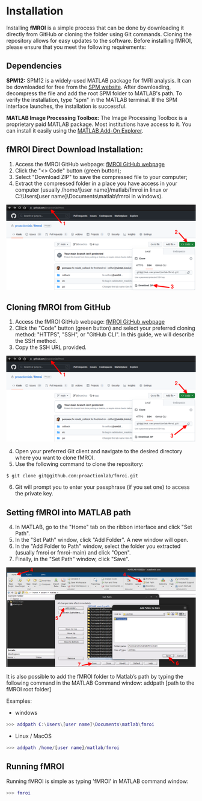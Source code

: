 Installation
============

Installing **fMROI** is a simple process that can be done by downloading it directly from GitHub or cloning the folder using Git commands. Cloning the repository allows for easy updates to the software. Before installing fMROI, please ensure that you meet the following requirements:

Dependencies
------------

**SPM12:** SPM12 is a widely-used MATLAB package for fMRI analysis. It can be downloaded for free from the [SPM website](https://www.fil.ion.ucl.ac.uk/spm/software/spm12). After downloading, decompress the file and add the root SPM folder to MATLAB's path. To verify the installation, type "spm" in the MATLAB terminal. If the SPM interface launches, the installation is successful.

**MATLAB Image Processing Toolbox:** The Image Processing Toolbox is a proprietary paid MATLAB package. Most institutions have access to it. You can install it easily using the [MATLAB Add-On Explorer](https://www.mathworks.com/videos/add-on-explorer-106745.html).


fMROI Direct Download Installation:
-----------------------------------

1. Access the fMROI GitHub webpage: [fMROI GitHub webpage](https://github.com/proactionlab/fmroi)
2. Click the "<> Code" button (green button);
3. Select "Download ZIP" to save the compressed file to your computer;
4. Extract the compressed folder in a place you have access in your computer (usually /home/[user name]/matlab/fmroi in linux or C:\Users\[user name]\Documents\matlab\fmroi in windows). 

![Download Zip file](img/zipdownload.png)



Cloning fMROI from GitHub
----------------

1. Access the fMROI GitHub webpage: [fMROI GitHub webpage](https://github.com/proactionlab/fmroi)
2. Click the "Code" button (green button) and select your preferred cloning method: "HTTPS", "SSH", or "GitHub CLI". In this guide, we will describe the SSH method.
3. Copy the SSH URL provided.

![Cloning fMROI from GitHub](img/cloning.png)

4. Open your preferred Git client and navigate to the desired directory where you want to clone fMROI.
5. Use the following command to clone the repository:


```console
$ git clone git@github.com:proactionlab/fmroi.git
```
6. Git will prompt you to enter your passphrase (if you set one) to access the private key.

Setting fMROI into MATLAB path
------------------------------

4. In MATLAB, go to the "Home" tab on the ribbon interface and click "Set Path".
5. In the "Set Path" window, click "Add Folder". A new window will open.
6. In the "Add Folder to Path" window, select the folder you extracted (usually fmroi or fmroi-main) and click "Open".
7. Finally, in the "Set Path" window, click "Save".

![Set fMROI to Matlab path](img/setpath.png)

It is also possible to add the fMROI folder to Matlab’s path by typing the following command in the MATLAB Command window:
addpath [path to the fMROI root folder]

Examples:
- windows
```matlab
>>> addpath C:\Users\[user name]\Documents\matlab\fmroi
```

- Linux / MacOS
```matlab
>>> addpath /home/[user name]/matlab/fmroi
```

Running fMROI
-------------

Running fMROI is simple as typing 'fMROI' in MATLAB command window:

```matlab
>>> fmroi
```

